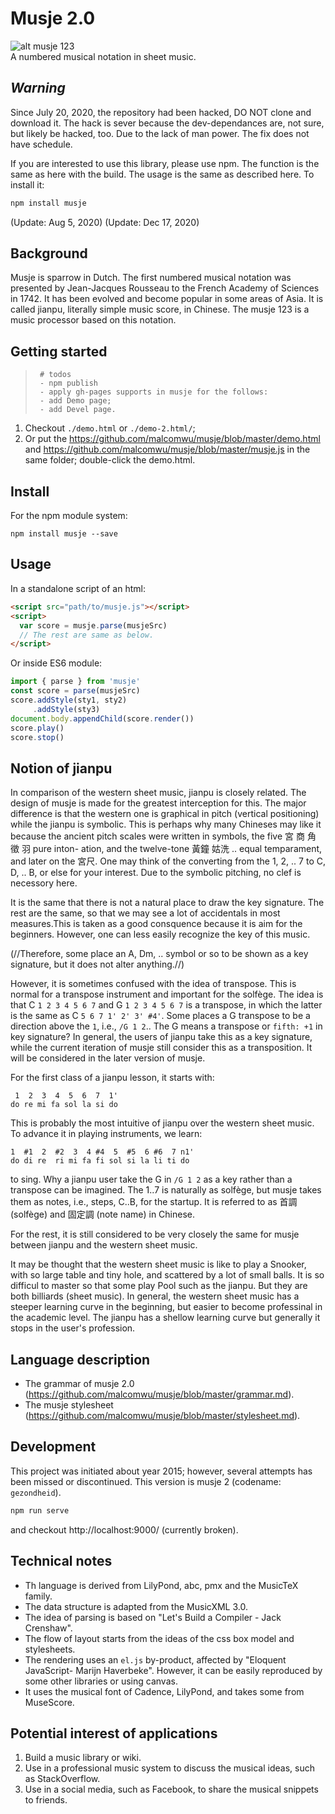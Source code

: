 # Musje 2.0

![alt musje 123](https://github.com/malcomwu/musje/blob/master/dist/assets/musje123-64x64.jpg) <br>
A numbered musical notation in sheet music.


## *Warning*

Since July 20, 2020, the repository had been hacked, DO NOT clone and download it.
The hack is sever because the dev-dependances are, not sure, but likely be hacked,
too. Due to the lack of man power. The fix does not have schedule.

If you are interested to use this library, please use npm. The function is the
same as here with the build. The usage is the same as described here. To install
it:

```sh
npm install musje
```
(Update: Aug 5, 2020)
(Update: Dec 17, 2020)


## Background

Musje is sparrow in Dutch. The first numbered musical notation was presented by
Jean-Jacques Rousseau to the French Academy of Sciences in 1742. It has been
evolved and become popular in some areas of Asia. It is called jianpu, literally
simple music score, in Chinese. The musje 123 is a music processor based on this
notation.


## Getting started

> ~~~~~~~~~~~~~~~~~~~~~~~~~~~~~~~~~~~~~~~~~~~~~~~~~~~~~~~~~~~~~~~~~~~~~~~~~~~~
>  # todos
>  - npm publish
>  - apply gh-pages supports in musje for the follows:
>  - add Demo page;
>  - add Devel page.
>~~~~~~~~~~~~~~~~~~~~~~~~~~~~~~~~~~~~~~~~~~~~~~~~~~~~~~~~~~~~~~~~~~~~~~~~~~~~

1. Checkout `./demo.html` or `./demo-2.html/`;
2. Or put the https://github.com/malcomwu/musje/blob/master/demo.html
  and https://github.com/malcomwu/musje/blob/master/musje.js in the same folder;
  double-click the demo.html.


## Install

For the npm module system:

```shell
npm install musje --save
```

## Usage

In a standalone script of an html:

```html
<script src="path/to/musje.js"></script>
<script>
  var score = musje.parse(musjeSrc)
  // The rest are same as below.
</script>
```

Or inside ES6 module:

```js
import { parse } from 'musje'
const score = parse(musjeSrc)
score.addStyle(sty1, sty2)
     .addStyle(sty3)
document.body.appendChild(score.render())
score.play()
score.stop()
```

## Notion of jianpu

In comparison of the western sheet music, jianpu is closely related. The design
of musje is made for the greatest interception for this. The major difference is
that  the western one  is  graphical in pitch (vertical positioning) while  the
jianpu is symbolic. This is perhaps why many Chineses may like it because the
ancient pitch scales were written in symbols, the five 宮 商 角 徵 羽 pure inton-
ation, and the twelve-tone 黃鐘 姑洗 .. equal temparament, and later on the 宮尺.
One may think of the converting from the 1, 2, .. 7 to C, D, .. B, or else for
your interest. Due to the symbolic pitching, no clef is necessory here.

It is the same that there is not a natural place to draw the key signature. The
rest are the same, so that we may see a lot of accidentals in most measures.This
is taken as a good consquence because it is aim for the beginners. However, one
can less easily recognize the key of this music.

(//Therefore, some place an A, Dm,
 .. symbol or so to be shown as a key signature,
but it does not alter anything.//)

However, it is sometimes confused with the idea of transpose. This is normal for
a transpose instrument  and  important  for  the solfège. The idea  is  that
C `1 2 3 4 5 6 7` and G `1 2 3 4 5 6 7` is a transpose, in which the latter is
the same as C `5 6 7 1' 2' 3' #4'`. Some places a G transpose to be a direction
above the `1`, i.e., `/G 1 2`.. The G means a transpose or `fifth: +1` in key
signature? In general, the users of jianpu take this as a key signature, while
the current iteration of musje still consider this as a transposition. It will be
considered in the later version of musje.

For the first class of a jianpu lesson, it starts with:
```
 1  2  3  4  5  6  7  1'
do re mi fa sol la si do
```
This is probably the most intuitive of jianpu over the western sheet music. To advance it in playing instruments, we learn:
```
1  #1  2  #2  3  4 #4  5  #5  6 #6  7 n1'
do di re  ri mi fa fi sol si la li ti do
```
to sing.  Why  a jianpu user  take  the G  in `/G 1 2`  as  a key  rather than
a transpose can be imagined. The 1..7 is naturally as solfège, but musje takes
them  as  notes, i.e., steps, C..B,  for  the startup.  It  is  referred to as
首調 (solfège) and 固定調 (note name) in Chinese.

For the rest, it  is  still considered  to be  very closely the same for musje
between jianpu and the western sheet music.

It may be thought that the western sheet music is like to play a Snooker, with
so large table and tiny hole, and scattered by a lot of small balls. It is so
difficul to master so that some play Pool such as the jianpu. But they are both
billiards (sheet music).  In general, the western sheet music  has  a steeper
learning curve in the beginning, but easier to become professinal in the academic
level.  The jianpu has a shellow learning curve  but  generally it stops in the
user's profession.

## Language description

- The grammar of musje 2.0
  (https://github.com/malcomwu/musje/blob/master/grammar.md).
- The musje stylesheet
  (https://github.com/malcomwu/musje/blob/master/stylesheet.md).

## Development
This project was initiated about year 2015; however, several attempts has been
missed or discontinued. This version is musje 2 (codename: `gezondheid`).

```sh
npm run serve
```

and checkout http://localhost:9000/ (currently broken).

## Technical notes
- Th language is derived from LilyPond, abc, pmx and the MusicTeX family.
- The data structure is adapted from the MusicXML 3.0.
- The idea of parsing is based on "Let's Build a Compiler - Jack Crenshaw".
- The flow of layout starts from the ideas of the css box model and stylesheets.
- The rendering uses an `el.js` by-product, affected by
  "Eloquent JavaScript- Marijn Haverbeke".
  However, it can be easily reproduced by some other libraries or using canvas.
- It uses the musical font of Cadence, LilyPond, and takes some from MuseScore.

## Potential interest of applications
1. Build a music library or wiki.
2. Use in a professional music system to discuss the musical ideas, such as
  StackOverflow.
3. Use in a social media, such as Facebook, to share the musical snippets to
friends.
